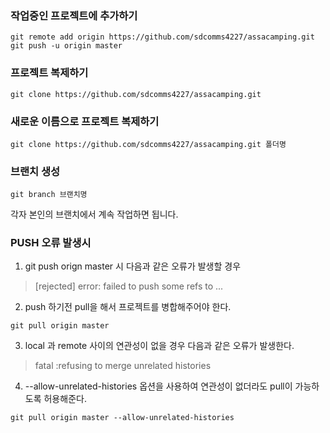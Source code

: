 ### 작업중인 프로젝트에 추가하기
```
git remote add origin https://github.com/sdcomms4227/assacamping.git
git push -u origin master
```

### 프로젝트 복제하기
```
git clone https://github.com/sdcomms4227/assacamping.git
```

### 새로운 이름으로 프로젝트 복제하기

```
git clone https://github.com/sdcomms4227/assacamping.git 폴더명
```

### 브랜치 생성
```
git branch 브랜치명
```
각자 본인의 브랜치에서 계속 작업하면 됩니다.

### PUSH 오류 발생시

1. git push orign master 시 다음과 같은 오류가 발생할 경우

  > [rejected]
  > error: failed to push some refs to ...


2. push 하기전 pull을 해서 프로젝트를 병합해주어야 한다.
```
git pull origin master
```


3. local 과 remote 사이의 연관성이 없을 경우 다음과 같은 오류가 발생한다.

  > fatal :refusing to merge unrelated histories


4. --allow-unrelated-histories 옵션을 사용하여 연관성이 없더라도 pull이 가능하도록 허용해준다.
```
git pull origin master --allow-unrelated-histories
```
